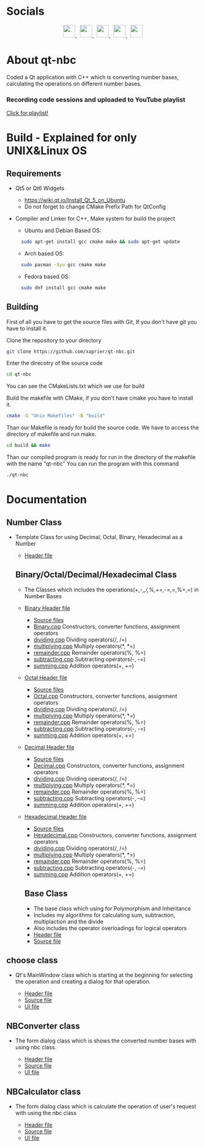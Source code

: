 # Socials

<p align="center">
  <a href="https://discord.com/users/xaprier#6129" target="_blank" rel="noreferrer">
    <img src="https://raw.githubusercontent.com/danielcranney/readme-generator/main/public/icons/socials/discord.svg" width="32" height="32" />
  </a>&nbsp
  <a href="https://www.github.com/xaprier" target="_blank" rel="noreferrer">
    <img src="https://raw.githubusercontent.com/danielcranney/readme-generator/main/public/icons/socials/github.svg" width="32" height="32" />
  </a>&nbsp
  <a href="http://www.instagram.com/xaprier.dev" target="_blank" rel="noreferrer">
    <img src="https://raw.githubusercontent.com/danielcranney/readme-generator/main/public/icons/socials/instagram.svg" width="32" height="32" />
  </a>&nbsp
  <a href="https://www.linkedin.com/in/xaprier/" target="_blank" rel="noreferrer">
    <img src="https://raw.githubusercontent.com/danielcranney/readme-generator/main/public/icons/socials/linkedin.svg" width="32" height="32" />
  </a>&nbsp
  <a href="https://twitter.com/xaprier_dev" target="_blank" rel="noreferrer">
    <img src="https://raw.githubusercontent.com/danielcranney/readme-generator/main/public/icons/socials/twitter.svg" width="32" height="32" />
  </a>
</p>

# About qt-nbc

Coded a Qt application with C++ which is converting number bases, calculating the operations on different number bases.

### Recording code sessions and uploaded to YouTube playlist

<a href="https://www.youtube.com/playlist?list=PLUWaeJl-QWIKn5Faxk4OtXYQWpuSaOQGr" target="_blank">Click for playlist!</a>

# Build - Explained for only UNIX&Linux OS

## Requirements

- Qt5 or Qt6 Widgets
  - https://wiki.qt.io/Install_Qt_5_on_Ubuntu
  - Do not forget to change CMake Prefix Path for QtConfig
- Compiler and Linker for C++, Make system for build the project

  - Ubuntu and Debian Based OS:

  ```sh
    sudo apt-get install gcc cmake make && sudo apt-get update
  ```

  - Arch based OS:

  ```sh
    sudo pacman -Syu gcc cmake make
  ```

  - Fedora based OS:

  ```sh
    sudo dnf install gcc cmake make
  ```

## Building

First of all you have to get the source files with Git, If you don't have git you have to install it.

Clone the repository to your directory

```sh
git clone https://github.com/xaprier/qt-nbc.git
```

Enter the direcotry of the source code

```sh
cd qt-nbc
```

You can see the CMakeLists.txt which we use for build

Build the makefile with CMake, if you don't have cmake you have to install it.

```sh
cmake -G "Unix Makefiles" -B "build"
```

Than our Makefile is ready for build the source code. We have to access the directory of makefile and run make.

```sh
cd build && make
```

Than our compiled program is ready for run in the directory of the makefile with the name "qt-nbc"
You can run the program with this command

```sh
./qt-nbc
```

# Documentation

## Number Class

- Template Class for using Decimal, Octal, Binary, Hexadecimal as a Number
  - [Header file](https://github.com/xaprier/qt-nbc/blob/main/lib/Number.h)

  ## Binary/Octal/Decimal/Hexadecimal Class

  - The Classes which includes the operations(+,-,_,/,%,+=,-=,_=,%=,=) in Number Bases
  - [Binary Header file](https://github.com/xaprier/qt-nbc/blob/main/lib/Binary.h)
    - [Source files](https://github.com/xaprier/qt-nbc/blob/main/lib/Binary)
    - [Binary.cpp](https://github.com/xaprier/qt-nbc/blob/main/lib/Binary/Binary.cpp) Constructors, converter functions, assignment operators
    - [dividing.cpp](https://github.com/xaprier/qt-nbc/blob/main/lib/Binary/dividing.cpp) Dividing operators(/, /=)
    - [multiplying.cpp](https://github.com/xaprier/qt-nbc/blob/main/lib/Binary/multiplying.cpp) Multiply operators(*, *=)
    - [remainder.cpp](https://github.com/xaprier/qt-nbc/blob/main/lib/Binary/remainder.cpp) Remainder operators(%, %=)
    - [subtracting.cpp](https://github.com/xaprier/qt-nbc/blob/main/lib/Binary/subtracting.cpp) Subtracting operators(-, -=)
    - [summing.cpp](https://github.com/xaprier/qt-nbc/blob/main/lib/Binary/summing.cpp) Addition operators(+, +=)
  - [Octal Header file](https://github.com/xaprier/qt-nbc/blob/main/lib/Octal.h)
    - [Source files](https://github.com/xaprier/qt-nbc/blob/main/lib/Octal)
    - [Octal.cpp](https://github.com/xaprier/qt-nbc/blob/main/lib/Octal/Octal.cpp) Constructors, converter functions, assignment operators
    - [dividing.cpp](https://github.com/xaprier/qt-nbc/blob/main/lib/Octal/dividing.cpp) Dividing operators(/, /=)
    - [multiplying.cpp](https://github.com/xaprier/qt-nbc/blob/main/lib/Octal/multiplying.cpp) Multiply operators(*, *=)
    - [remainder.cpp](https://github.com/xaprier/qt-nbc/blob/main/lib/Octal/remainder.cpp) Remainder operators(%, %=)
    - [subtracting.cpp](https://github.com/xaprier/qt-nbc/blob/main/lib/Octal/subtracting.cpp) Subtracting operators(-, -=)
    - [summing.cpp](https://github.com/xaprier/qt-nbc/blob/main/lib/Octal/summing.cpp) Addition operators(+, +=)
  - [Decimal Header file](https://github.com/xaprier/qt-nbc/blob/main/lib/Decimal.h)
    - [Source files](https://github.com/xaprier/qt-nbc/blob/main/lib/Decimal)
    - [Decimal.cpp](https://github.com/xaprier/qt-nbc/blob/main/lib/Decimal/Decimal.cpp) Constructors, converter functions, assignment operators
    - [dividing.cpp](https://github.com/xaprier/qt-nbc/blob/main/lib/Decimal/dividing.cpp) Dividing operators(/, /=)
    - [multiplying.cpp](https://github.com/xaprier/qt-nbc/blob/main/lib/Decimal/multiplying.cpp) Multiply operators(*, *=)
    - [remainder.cpp](https://github.com/xaprier/qt-nbc/blob/main/lib/Decimal/remainder.cpp) Remainder operators(%, %=)
    - [subtracting.cpp](https://github.com/xaprier/qt-nbc/blob/main/lib/Decimal/subtracting.cpp) Subtracting operators(-, -=)
    - [summing.cpp](https://github.com/xaprier/qt-nbc/blob/main/lib/Decimal/summing.cpp) Addition operators(+, +=)
  - [Hexadecimal Header file](Hexadecimal.h)
    - [Source files](https://github.com/xaprier/qt-nbc/blob/main/lib/Hexadecimal)
    - [Hexadecimal.cpp](https://github.com/xaprier/qt-nbc/blob/main/lib/Hexadecimal/Hexadecimal.cpp) Constructors, converter functions, assignment operators
    - [dividing.cpp](https://github.com/xaprier/qt-nbc/blob/main/lib/Hexadecimal/dividing.cpp) Dividing operators(/, /=)
    - [multiplying.cpp](https://github.com/xaprier/qt-nbc/blob/main/lib/Hexadecimal/multiplying.cpp) Multiply operators(*, *=)
    - [remainder.cpp](https://github.com/xaprier/qt-nbc/blob/main/lib/Hexadecimal/remainder.cpp) Remainder operators(%, %=)
    - [subtracting.cpp](https://github.com/xaprier/qt-nbc/blob/main/lib/Hexadecimal/subtracting.cpp) Subtracting operators(-, -=)
    - [summing.cpp](https://github.com/xaprier/qt-nbc/blob/main/lib/Hexadecimal/summing.cpp) Addition operators(+, +=)
    ## Base Class

    - The base class which using for Polymorphism and Inheritance
    - Includes my algorithms for calculating sum, subtraction, multiplaction and the divide
    - Also includes the operator overloadings for logical operators
    - [Header file](https://github.com/xaprier/qt-nbc/blob/main/lib/Number/BaseClass.h)
    - [Source file](https://github.com/xaprier/qt-nbc/blob/main/lib/Number/Base/BaseClass.cpp)

## choose class

- Qt's MainWindow class which is starting at the beginning for selecting the operation and creating a dialog for that operation.

  - [Header file](https://github.com/xaprier/qt-nbc/blob/main/src/header-files/choose.h)
  - [Source file](https://github.com/xaprier/qt-nbc/blob/main/src/cpp-files/choose.cpp)
  - [UI file](https://github.com/xaprier/qt-nbc/blob/main/src/design-files/choose.ui)

## NBConverter class

- The form dialog class which is shows the converted number bases with using nbc class.

  - [Header file](https://github.com/xaprier/qt-nbc/blob/main/src/header-files/nbconverter.h)
  - [Source file](https://github.com/xaprier/qt-nbc/blob/main/src/cpp-files/nbconverter.cpp)
  - [UI file](https://github.com/xaprier/qt-nbc/blob/main/src/design-files/nbconverter.ui)

## NBCalculator class

- The form dialog class which is calculate the operation of user's request with using the nbc class

  - [Header file](https://github.com/xaprier/qt-nbc/blob/main/src/header-files/nbcalculator.h)
  - [Source file](https://github.com/xaprier/qt-nbc/blob/main/src/cpp-files/nbconverter.cpp)
  - [UI file](https://github.com/xaprier/qt-nbc/blob/main/src/design-files/nbcalculator.ui)
